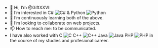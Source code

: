 - 👋 Hi, I’m @GiftXXVI
- 👀 I’m interested in C# ![C#](https://img.shields.io/badge/c%23-%23239120.svg?style=for-the-badge&logo=c-sharp&logoColor=white) & Python ![Python](https://img.shields.io/badge/python-3670A0?style=for-the-badge&logo=python&logoColor=ffdd54)
- 🌱 I’m continuously learning both of the above.
- 💞️ I’m looking to collaborate on web projects.
- 📫 How to reach me: to be communicated.
- I have also worked with C ![C](https://img.shields.io/badge/c-%2300599C.svg?style=for-the-badge&logo=c&logoColor=white) C++ ![C++](https://img.shields.io/badge/c++-%2300599C.svg?style=for-the-badge&logo=c%2B%2B&logoColor=white) Java ![Java](https://img.shields.io/badge/java-%23ED8B00.svg?style=for-the-badge&logo=java&logoColor=white) PHP ![PHP](https://img.shields.io/badge/php-%23777BB4.svg?style=for-the-badge&logo=php&logoColor=white) in the course of my studies and profesional career.

<!---
GiftXXVI/GiftXXVI is a ✨ special ✨ repository because its `README.md` (this file) appears on your GitHub profile.
You can click the Preview link to take a look at your changes.
--->
